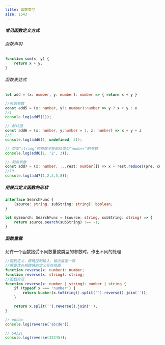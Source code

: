 ```yaml
---
title: 函数类型
size: 1543
---
```

##### 常见函数定义方式

###### 函数声明

```typescript
function sum(x, y) {
    return x + y;
}
```

###### 函数表达式

```typescript
let add = (x: number, y: number): number => { return x + y }
```

```typescript
//可选参数
const add5 = (x: number, y?: number):number => y ? x + y : x
//1
console.log(add5(1));

// 默认值
const add6 = (x: number, y:number = 1, z: number) => x + y + z
//5
console.log(add6(1, undefined, 3));

// 类型“string”的参数不能赋给类型“number”的参数
console.log(add6(1, '2', 3));

// 剩余参数
const add7 = (x: number, ...rest: number[]) => x + rest.reduce((pre, cur) => pre + cur)
//19
console.log(add7(1,2,3,5,8));
```

##### 用接口定义函数的形状

```typescript
interface SearchFunc {
    (source: string, subString: string): boolean;
}

let mySearch: SearchFunc = (source: string, subString: string) => {
    return source.search(subString) !== -1;
}
```

##### 函数重载

允许一个函数接受不同数量或类型的参数时，作出不同的处理

```typescript
//函数定义，精确控制输入、输出类型一致
//需要优先把精确的定义写在前面
function reverse(x: number): number;
function reverse(x: string): string;
//函数实现
function reverse(x: number | string): number | string {
    if (typeof x === 'number') {
        return Number(x.toString().split('').reverse().join(''));
    }

    return x.split('').reverse().join('');
}

// edcba
console.log(reverse('abcde'));

// 54321
console.log(reverse(12345));
```

